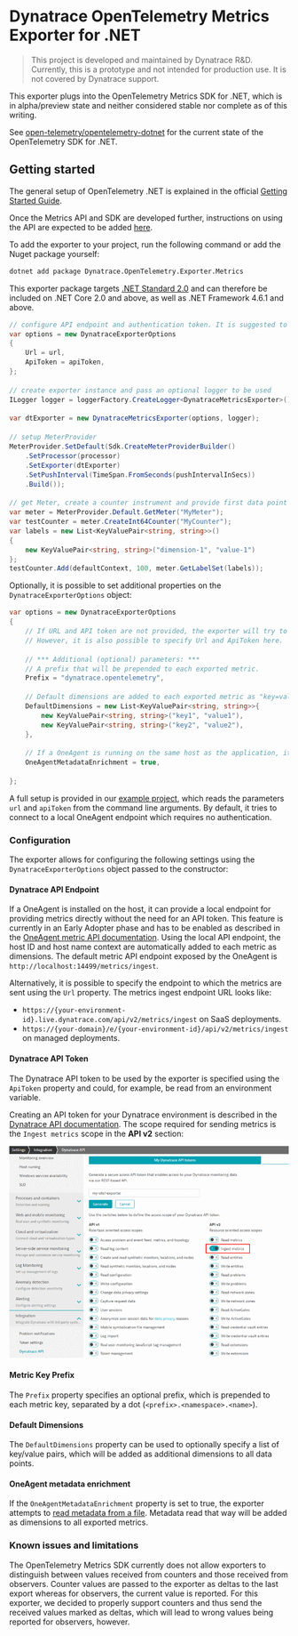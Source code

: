 # Dynatrace OpenTelemetry Metrics Exporter for .NET

> This project is developed and maintained by Dynatrace R&D.
Currently, this is a prototype and not intended for production use.
It is not covered by Dynatrace support.

This exporter plugs into the OpenTelemetry Metrics SDK for .NET, which is in alpha/preview state and neither considered stable nor complete as of this writing.

See [open-telemetry/opentelemetry-dotnet](https://github.com/open-telemetry/opentelemetry-dotnet) for the current state of the OpenTelemetry SDK for .NET.

## Getting started

The general setup of OpenTelemetry .NET is explained in the official [Getting Started Guide](https://github.com/open-telemetry/opentelemetry-dotnet/blob/0.8.0-beta/docs/trace/getting-started/README.md).

Once the Metrics API and SDK are developed further, instructions on using the API are expected to be added [here](https://github.com/open-telemetry/opentelemetry-dotnet/blob/master/docs/metrics/getting-started.md).

To add the exporter to your project, run the following command or add the Nuget package yourself:

```sh
dotnet add package Dynatrace.OpenTelemetry.Exporter.Metrics
```

This exporter package targets [.NET Standard 2.0](https://docs.microsoft.com/en-us/dotnet/standard/net-standard) and can therefore be included on .NET Core 2.0 and above, as well as .NET Framework 4.6.1 and above.

```csharp
// configure API endpoint and authentication token. It is suggested to not hard-code them here but to read them from the environment or from arguments.
var options = new DynatraceExporterOptions
{
    Url = url,
    ApiToken = apiToken,
};

// create exporter instance and pass an optional logger to be used
ILogger logger = loggerFactory.CreateLogger<DynatraceMetricsExporter>();

var dtExporter = new DynatraceMetricsExporter(options, logger);

// setup MeterProvider
MeterProvider.SetDefault(Sdk.CreateMeterProviderBuilder()
    .SetProcessor(processor)
    .SetExporter(dtExporter)
    .SetPushInterval(TimeSpan.FromSeconds(pushIntervalInSecs))
    .Build());

// get Meter, create a counter instrument and provide first data point
var meter = MeterProvider.Default.GetMeter("MyMeter");
var testCounter = meter.CreateInt64Counter("MyCounter");
var labels = new List<KeyValuePair<string, string>>()
{
    new KeyValuePair<string, string>("dimension-1", "value-1")
};
testCounter.Add(defaultContext, 100, meter.GetLabelSet(labels));
```

Optionally, it is possible to set additional properties on the `DynatraceExporterOptions` object:

```csharp
var options = new DynatraceExporterOptions
{
    // If URL and API token are not provided, the exporter will try to send metrics to the default OneAgent endpoint.
    // However, it is also possible to specify Url and ApiToken here.

    // *** Additional (optional) parameters: ***
    // A prefix that will be prepended to each exported metric.
    Prefix = "dynatrace.opentelemetry",

    // Default dimensions are added to each exported metric as "key=value" pairs.
    DefaultDimensions = new List<KeyValuePair<string, string>>{
        new KeyValuePair<string, string>("key1", "value1"),
        new KeyValuePair<string, string>("key2", "value2"),
    },

    // If a OneAgent is running on the same host as the application, it is possible to add host-specific data as dimensions automatically.
    OneAgentMetadataEnrichment = true,

};
```

A full setup is provided in our [example project](src/Examples.Console), which reads the parameters `url` and `apiToken` from the command line arguments.
By default, it tries to connect to a local OneAgent endpoint which requires no authentication.

### Configuration

The exporter allows for configuring the following settings using the `DynatraceExporterOptions` object passed to the constructor:

#### Dynatrace API Endpoint

If a OneAgent is installed on the host, it can provide a local endpoint for providing metrics directly without the need for an API token.
This feature is currently in an Early Adopter phase and has to be enabled as described in the [OneAgent metric API documentation](https://www.dynatrace.com/support/help/how-to-use-dynatrace/metrics/metric-ingestion/ingestion-methods/local-api/).
Using the local API endpoint, the host ID and host name context are automatically added to each metric as dimensions.
The default metric API endpoint exposed by the OneAgent is `http://localhost:14499/metrics/ingest`.

Alternatively, it is possible to specify the endpoint to which the metrics are sent using the `Url` property.
The metrics ingest endpoint URL looks like:

- `https://{your-environment-id}.live.dynatrace.com/api/v2/metrics/ingest` on SaaS deployments.
- `https://{your-domain}/e/{your-environment-id}/api/v2/metrics/ingest` on managed deployments.

#### Dynatrace API Token

The Dynatrace API token to be used by the exporter is specified using the `ApiToken` property and could, for example, be read from an environment variable.

Creating an API token for your Dynatrace environment is described in the [Dynatrace API documentation](https://www.dynatrace.com/support/help/dynatrace-api/basics/dynatrace-api-authentication/).
The scope required for sending metrics is the `Ingest metrics` scope in the **API v2** section:

![API token creation](docs/img/api_token.png)

#### Metric Key Prefix

The `Prefix` property specifies an optional prefix, which is prepended to each metric key, separated by a dot (`<prefix>.<namespace>.<name>`).

#### Default Dimensions

The `DefaultDimensions` property can be used to optionally specify a list of key/value pairs, which will be added as additional dimensions to all data points.

#### OneAgent metadata enrichment

If the `OneAgentMetadataEnrichment` property is set to true, the exporter attempts to [read metadata from a file](https://www.dynatrace.com/support/help/how-to-use-dynatrace/metrics/metric-ingestion/ingestion-methods/enrich-metrics/).
Metadata read that way will be added as dimensions to all exported metrics.

### Known issues and limitations

The OpenTelemetry Metrics SDK currently does not allow exporters to distinguish between values received from counters and those received from observers.
Counter values are passed to the exporter as deltas to the last export whereas for observers, the current value is reported.
For this exporter, we decided to properly support counters and thus send the received values marked as deltas, which will lead to wrong values being reported for observers, however.
